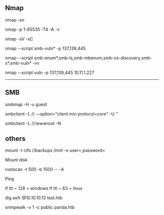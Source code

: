 Nmap
------------------------------------
nmap -sn <IP>

nmap -p 1-65535 -T4 -A -v  <IP>

nmap -sV -sC  <IP>

nmap --script smb-vuln* -p 137,139,445 <IP>

nmap --script smb-enum*,smb-ls,smb-mbenum,smb-os-discovery,smb-s*,smb-vuln* -vv <IP>

nmap --script vuln -p 137,139,445 10.11.1.227

------------------------------------
SMB
------------------------------------
smbmap -H <IP> -u guest

smbclient -L //<IP> --option="client min protocol=core" -U ''

smbclient -L //<IP>/wwwroot -N

others
------------------------------------
mount -t cifs /<IP>/backups /mnt -o user=,password=

Mount disk

rustscan <IP> -t 500 -b 1500 -- -A

Ping <IP>

If ttl ~ 128 = windows
If ttl ~ 63 = linux

dig axfr @10.10.10.13 test.htb

snmpwalk -v 1 -c public panda.htb


